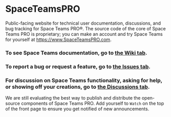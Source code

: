 # SpaceTeamsPRO
Public-facing website for technical user documentation, discussions, and bug tracking for Space Teams PRO®. The source code of the core of Space Teams PRO is proprietary; you can make an account and try Space Teams for yourself at https://www.SpaceTeamsPRO.com.

### To see Space Teams documentation, go to [the Wiki tab](https://github.com/SimDynamX/SpaceTeamsPro/wiki).
### To report a bug or request a feature, go to [the Issues tab](https://github.com/SimDynamX/SpaceTeamsPro/issues).
### For discussion on Space Teams functionality, asking for help, or showing off your creations, go to [the Discussions tab](https://github.com/SimDynamX/SpaceTeamsPro/discussions).

We are still evaluating the best way to publish and distribute the open-source components of Space Teams PRO. Add yourself to `Watch` on the top of the front page to ensure you get notified of new announcements.
